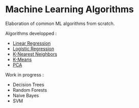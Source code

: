 # Machine Learning Algorithms

Elaboration of common ML algorithms from scratch.

Algorithms developped :
* [Linear Regression](https://github.com/stephanegouloumes/data-science-portfolio/tree/master/ML_Algorithms/LinearRegression.py)
* [Logistic Regression](https://github.com/stephanegouloumes/data-science-portfolio/tree/master/ML_Algorithms/LogisticRegression.py)
* [K-Nearest Neighbors](https://github.com/stephanegouloumes/data-science-portfolio/tree/master/ML_Algorithms/kNN.py)
* [K-Means](https://github.com/stephanegouloumes/data-science-portfolio/tree/master/ML_Algorithms/kMeans.py)
* [PCA](https://github.com/stephanegouloumes/data-science-portfolio/tree/master/ML_Algorithms/PCA.py)

Work in progress :
* Decision Trees
* Random Forests
* Naive Bayes
* SVM